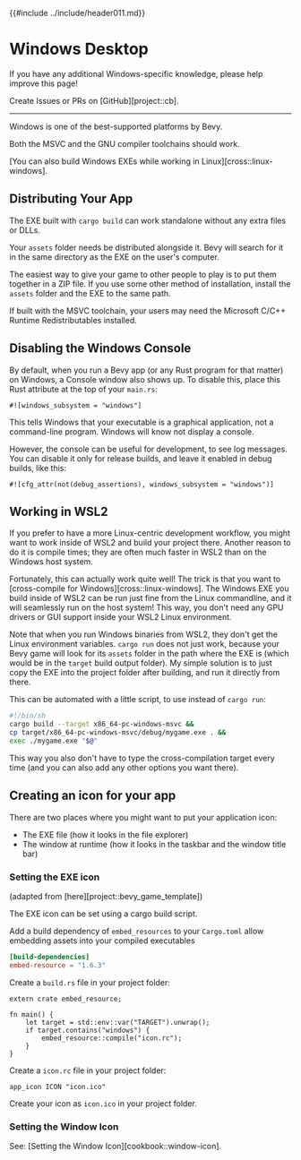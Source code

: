 {{#include ../include/header011.md}}

# Windows Desktop

If you have any additional Windows-specific knowledge,
please help improve this page!

Create Issues or PRs on [GitHub][project::cb].

---

Windows is one of the best-supported platforms by Bevy.

Both the MSVC and the GNU compiler toolchains should work.

[You can also build Windows EXEs while working in Linux][cross::linux-windows].

## Distributing Your App

The EXE built with `cargo build` can work standalone without any extra files or DLLs.

Your `assets` folder needs be distributed alongside it. Bevy will search for it in
the same directory as the EXE on the user's computer.

The easiest way to give your game to other people to play is to put them
together in a ZIP file. If you use some other method of installation,
install the `assets` folder and the EXE to the same path.

If built with the MSVC toolchain, your users may need the Microsoft C/C++
Runtime Redistributables installed.

## Disabling the Windows Console

By default, when you run a Bevy app (or any Rust program for that matter)
on Windows, a Console window also shows up. To disable this,
place this Rust attribute at the top of your `main.rs`:

```rust,no_run,noplayground
#![windows_subsystem = "windows"]
```

This tells Windows that your executable is a graphical application, not a
command-line program. Windows will know not display a console.

However, the console can be useful for development, to see log messages.
You can disable it only for release builds, and leave it enabled in debug
builds, like this:

```rust,no_run,noplayground
#![cfg_attr(not(debug_assertions), windows_subsystem = "windows")]
```

## Working in WSL2

If you prefer to have a more Linux-centric development workflow, you might want
to work inside of WSL2 and build your project there. Another reason to do it is
compile times; they are often much faster in WSL2 than on the Windows host
system.

Fortunately, this can actually work quite well! The trick is that you want to
[cross-compile for Windows][cross::linux-windows]. The Windows EXE you build
inside of WSL2 can be run just fine from the Linux commandline, and it will
seamlessly run on the host system! This way, you don't need any GPU drivers or
GUI support inside your WSL2 Linux environment.

Note that when you run Windows binaries from WSL2, they don't get the Linux
environment variables. `cargo run` does not just work, because your Bevy game
will look for its `assets` folder in the path where the EXE is (which would be
in the `target` build output folder). My simple solution is to just copy the
EXE into the project folder after building, and run it directly from there.

This can be automated with a little script, to use instead of `cargo run`:

```sh
#!/bin/sh
cargo build --target x86_64-pc-windows-msvc &&
cp target/x86_64-pc-windows-msvc/debug/mygame.exe . &&
exec ./mygame.exe "$@"
```

This way you also don't have to type the cross-compilation target every time
(and you can also add any other options you want there).

## Creating an icon for your app

There are two places where you might want to put your application icon:
 - The EXE file (how it looks in the file explorer)
 - The window at runtime (how it looks in the taskbar and the window title bar)

### Setting the EXE icon

(adapted from [here][project::bevy_game_template])

The EXE icon can be set using a cargo build script.

Add a build dependency of `embed_resources` to your `Cargo.toml` allow embedding assets into your compiled executables
```toml
[build-dependencies]
embed-resource = "1.6.3"
```

Create a `build.rs` file in your project folder:

```rust,no_run,noplayground
extern crate embed_resource;

fn main() {
    let target = std::env::var("TARGET").unwrap();
    if target.contains("windows") {
        embed_resource::compile("icon.rc");
    }
}
```

Create a `icon.rc` file in your project folder:

```
app_icon ICON "icon.ico"
```

Create your icon as `icon.ico` in your project folder.

### Setting the Window Icon

See: [Setting the Window Icon][cookbook::window-icon].
